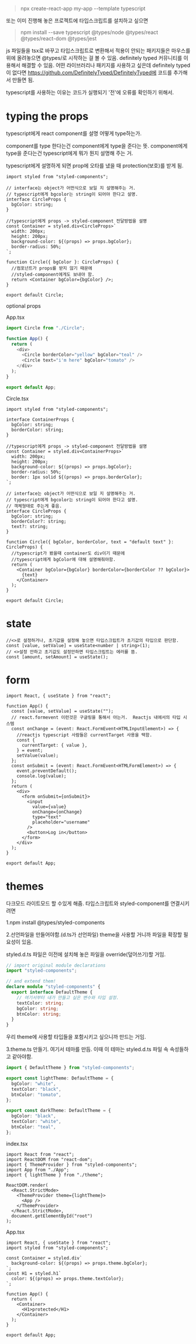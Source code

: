 > npx create-react-app my-app --template typescript

또는 이미 진행해 놓은 프로젝트에 타입스크립트를 설치하고 싶으면

> npm install --save typescript @types/node @types/react @types/react-dom @types/jest

js 파일들을 tsx로 바꾸고
타입스크립트로 변환해서 적용이 안되는 패키지들은 마우스를 위에 올려놓으면 @types/로 시작하는 걸 볼 수 있음.
definitely typed 커뮤니티를 이용해서 해결할 수 있음.
어떤 라이브러리나 패키지를 사용하고 싶은데 definitely typed이 없다면 https://github.com/DefinitelyTyped/DefinitelyTyped에 코드를 추가해서 만들면 됨.

typescript를 사용하는 이유는 코드가 실행되기 '전'에 오류를 확인하기 위해서.

# typing the props

typescript에게 react component를 설명
어떻게 type하는가.

component를 type 한다는건 component에게 type을 준다는 뜻.
component에게 type을 준다는건 typescript에게 뭐가 뭔지 설명해 주는 거.

typescript에게 설명하게 되면 prop에 오타를 냈을 때 protection(보호)를 받게 됨.

```tsx
import styled from "styled-components";

// interface는 object가 어떤식으로 보일 지 설명해주는 거.
// typescript에게 bgcolor는 string이 되어야 한다고 설명.
interface CircleProps {
  bgColor: string;
}

//typescript에게 props -> styled-component 전달방법을 설명
const Container = styled.div<CircleProps>`
  width: 200px;
  height: 200px;
  background-color: ${(props) => props.bgColor};
  border-radius: 50%;
`;

function Circle({ bgColor }: CircleProps) {
  //컴포넌트가 props를 받지 않기 때문에
  //styled-component에게도 보내야 함.
  return <Container bgColor={bgColor} />;
}

export default Circle;
```

optional props

App.tsx

```js
import Circle from "./Circle";

function App() {
  return (
    <div>
      <Circle borderColor="yellow" bgColor="teal" />
      <Circle text="i'm here" bgColor="tomato" />
    </div>
  );
}

export default App;
```

Circle.tsx

```tsx
import styled from "styled-components";

interface ContainerProps {
  bgColor: string;
  borderColor: string;
}

//typescript에게 props -> styled-component 전달방법을 설명
const Container = styled.div<ContainerProps>`
  width: 200px;
  height: 200px;
  background-color: ${(props) => props.bgColor};
  border-radius: 50%;
  border: 1px solid ${(props) => props.borderColor};
`;

// interface는 object가 어떤식으로 보일 지 설명해주는 거.
// typescript에게 bgcolor는 string이 되어야 한다고 설명.
// 객체형태로 주는게 좋음.
interface CircleProps {
  bgColor: string;
  borderColor?: string;
  text?: string;
}

function Circle({ bgColor, borderColor, text = "default text" }: CircleProps) {
  //typescript가 봤을때 container도 div이기 때문에
  //typescript에게 bgColor에 대해 설명해줘야함.
  return (
    <Container bgColor={bgColor} borderColor={borderColor ?? bgColor}>
      {text}
    </Container>
  );
}

export default Circle;
```

# state

```tsx
//<>로 설정하거나, 초기값을 설정해 놓으면 타입스크립트가 초기값의 타입으로 판단함.
const [value, setValue] = useState<number | string>(1);
// <>설정 안하고 초기값도 설정안하면 타입스크립트는 에러를 뜸.
const [amount, setAmount] = useState();
```

# form

```tsx
import React, { useState } from "react";

function App() {
  const [value, setValue] = useState("");
  // react.formevent 이런것은 구글링을 통해서 아는거.  Reactjs 내에서의 타입 시스템
  const onChange = (event: React.FormEvent<HTMLInputElement>) => {
    //reactjs typescript 사람들은 currentTarget 사용을 택함.
    const {
      currentTarget: { value },
    } = event;
    setValue(value);
  };
  const onSubmit = (event: React.FormEvent<HTMLFormElement>) => {
    event.preventDefault();
    console.log(value);
  };
  return (
    <div>
      <form onSubmit={onSubmit}>
        <input
          value={value}
          onChange={onChange}
          type="text"
          placeholder="username"
        />
        <button>Log in</button>
      </form>
    </div>
  );
}

export default App;
```

# themes

다크모드 라이트모드 할 수있게 해줌.
타입스크립트와 styled-component를 연결시키려면

1.npm install @types/styled-components

2.선언파일을 만들어야함.(d.ts가 선언파일)
theme을 사용할 거니까 파일을 확장할 필요성이 있음.

styled.d.ts 파일은 이전에 설치해 놓은 파일을 override(덮어쓰기)할 거임.

```ts
// import original module declarations
import "styled-components";

// and extend them!
declare module "styled-components" {
  export interface DefaultTheme {
    // 여기서부터 내가 만들고 싶은 변수와 타입 설정.
    textColor: string;
    bgColor: string;
    btnColor: string;
  }
}
```

우리 theme에 사용할 타입들을 포함시키고 싶으니까 만드는 거임.

3.theme.ts 만들기.
여기서 테마를 만듬.
이때 이 테마는 styled.d.ts 파일 속 속성들하고 같아야함.

```ts
import { DefaultTheme } from "styled-components";

export const lightTheme: DefaultTheme = {
  bgColor: "white",
  textColor: "black",
  btnColor: "tomato",
};

export const darkTheme: DefaultTheme = {
  bgColor: "black",
  textColor: "white",
  btnColor: "teal",
};
```

index.tsx

```tsx
import React from "react";
import ReactDOM from "react-dom";
import { ThemeProvider } from "styled-components";
import App from "./App";
import { lightTheme } from "./theme";

ReactDOM.render(
  <React.StrictMode>
    <ThemeProvider theme={lightTheme}>
      <App />
    </ThemeProvider>
  </React.StrictMode>,
  document.getElementById("root")
);
```

App.tsx

```tsx
import React, { useState } from "react";
import styled from "styled-components";

const Container = styled.div`
  background-color: ${(props) => props.theme.bgColor};
`;
const H1 = styled.h1`
  color: ${(props) => props.theme.textColor};
`;

function App() {
  return (
    <Container>
      <H1>protected</H1>
    </Container>
  );
}

export default App;
```

